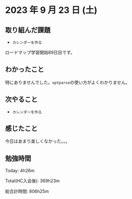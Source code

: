 # 2023 年 9 月 23 日 (土)

## 取り組んだ課題

- `カレンダーを作る`

ロードマップ学習開始89日目です。

## わかったこと

特にありませんでした。`optparse`の使い方がよくわかりません。

## 次やること

- `カレンダーを作る`

## 感じたこと

今日はあまり楽しくなかった。。。

## 勉強時間

Today: 4h26m

Total(HC入会後): 369h23m

総合計時間: 806h25m

